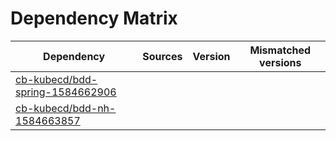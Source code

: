 # Dependency Matrix

Dependency | Sources | Version | Mismatched versions
---------- | ------- | ------- | -------------------
[cb-kubecd/bdd-spring-1584662906](https://github.com/cb-kubecd/bdd-spring-1584662906.git) |  | []() | 
[cb-kubecd/bdd-nh-1584663857](https://github.com/cb-kubecd/bdd-nh-1584663857.git) |  | []() | 
